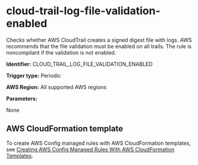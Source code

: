 # cloud\-trail\-log\-file\-validation\-enabled<a name="cloud-trail-log-file-validation-enabled"></a>

Checks whether AWS CloudTrail creates a signed digest file with logs\. AWS recommends that the file validation must be enabled on all trails\. The rule is noncompliant if the validation is not enabled\. 

**Identifier:** CLOUD\_TRAIL\_LOG\_FILE\_VALIDATION\_ENABLED

**Trigger type:** Periodic

**AWS Region:** All supported AWS regions

**Parameters:**

None  

## AWS CloudFormation template<a name="w26aac11c31c17b7c69c15"></a>

To create AWS Config managed rules with AWS CloudFormation templates, see [Creating AWS Config Managed Rules With AWS CloudFormation Templates](aws-config-managed-rules-cloudformation-templates.md)\.